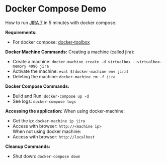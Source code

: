 # Docker Compose Demo

How to run [JIRA 7](https://www.atlassian.com/software/jira) in 5 minutes with docker compose.

**Requirements:**
* For docker compose: [docker-toolbox](https://www.docker.com/products/docker-toolbox)

**Docker Machine Commands:**
Creating a machine (called jira):  
* Create a machine: `docker-machine create -d virtualbox --virtualbox-memory 4096 jira`
* Activate the machine: `eval $(docker-machine env jira)`  
* Deleting the machine: `docker-machine rm -f jira`

**Docker Compose Commands:**
* Build and Run: `docker-compose up -d`
* See logs: `docker-compose logs`

**Accessing the application:**
When using docker-machine:  
* Get the ip: `docker-machine ip jira`  
* Access with browser: `http://<machine ip>`  
When not using docker machine:  
* Access with browser: `http://localhost`


**Cleanup Commands:**
* Shut down: `docker-compose down`
